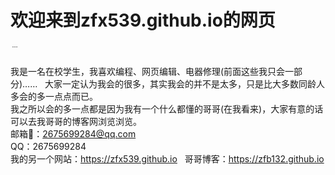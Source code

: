 # 欢迎来到zfx539.github.io的网页  
﹉

我是一名在校学生，我喜欢编程、网页编辑、电器修理(前面这些我只会一部分)……  
大家一定认为我会的很多，其实我会的并不是太多，只是比大多数同龄人多会的多一点点而已。  
我之所以会的多一点都是因为我有一个什么都懂的哥哥(在我看来)，大家有意的话可以去我哥哥的博客网浏览浏览。  
邮箱📮：2675699284@qq.com  
QQ：2675699284  
我的另一个网站：<https://zfx539.github.io>  
哥哥博客：<https://zfb132.github.io>  

